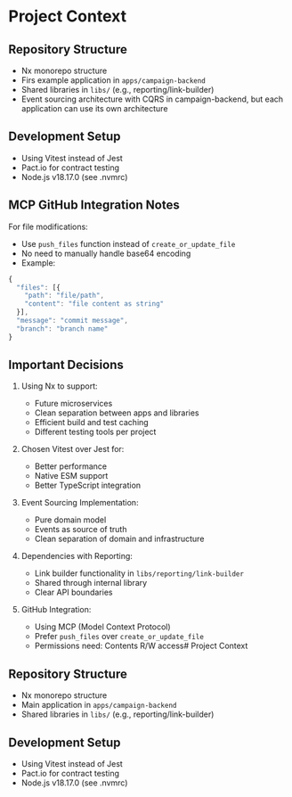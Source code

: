 # Project Context

## Repository Structure
- Nx monorepo structure
- Firs example application in `apps/campaign-backend`
- Shared libraries in `libs/` (e.g., reporting/link-builder)
- Event sourcing architecture with CQRS in campaign-backend, but each application can use its own architecture

## Development Setup
- Using Vitest instead of Jest
- Pact.io for contract testing
- Node.js v18.17.0 (see .nvmrc)

## MCP GitHub Integration Notes
For file modifications:
- Use `push_files` function instead of `create_or_update_file`
- No need to manually handle base64 encoding
- Example:
```typescript
{
  "files": [{
    "path": "file/path",
    "content": "file content as string"
  }],
  "message": "commit message",
  "branch": "branch name"
}
```

## Important Decisions
1. Using Nx to support:
   - Future microservices
   - Clean separation between apps and libraries
   - Efficient build and test caching
   - Different testing tools per project

2. Chosen Vitest over Jest for:
   - Better performance
   - Native ESM support
   - Better TypeScript integration

3. Event Sourcing Implementation:
   - Pure domain model
   - Events as source of truth
   - Clean separation of domain and infrastructure

4. Dependencies with Reporting:
   - Link builder functionality in `libs/reporting/link-builder`
   - Shared through internal library
   - Clear API boundaries

5. GitHub Integration:
   - Using MCP (Model Context Protocol)
   - Prefer `push_files` over `create_or_update_file`
   - Permissions need: Contents R/W access# Project Context

## Repository Structure
- Nx monorepo structure
- Main application in `apps/campaign-backend`
- Shared libraries in `libs/` (e.g., reporting/link-builder)

## Development Setup
- Using Vitest instead of Jest
- Pact.io for contract testing
- Node.js v18.17.0 (see .nvmrc)
